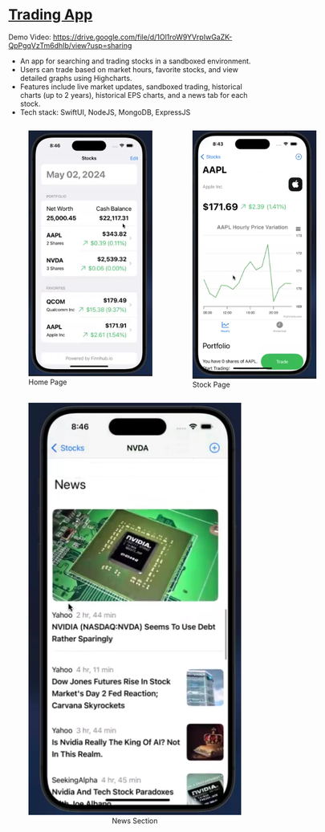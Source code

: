 # [Trading App](https://drive.google.com/file/d/1Ol1roW9YVrpIwGaZK-QpPgqVzTm6dhIb/view?usp=sharing)

Demo Video: https://drive.google.com/file/d/1Ol1roW9YVrpIwGaZK-QpPgqVzTm6dhIb/view?usp=sharing

* An app for searching and trading stocks in a sandboxed environment.
* Users can trade based on market hours, favorite stocks, and view detailed graphs using Highcharts.
* Features include live market updates, sandboxed trading, historical charts (up to 2 years), historical EPS charts, and a news tab for each stock. 
* Tech stack: SwiftUI, NodeJS, MongoDB, ExpressJS

<div style="display: flex; justify-content: space-between;">  
  <figure style="flex: 0 0 49%;">
    <img src="./imgs/Home.png" alt="Home Page">
    <figcaption>Home Page</figcaption>
  </figure>
  <figure style="flex: 0 0 49%;">
    <img src="./imgs/Stock.png" alt="Stock Page">
    <figcaption>Stock Page</figcaption>
  </figure>
</div>

<figure style="text-align: center;">
  <img src="./imgs/News.png" alt="News Section">
  <figcaption>News Section</figcaption>
</figure>